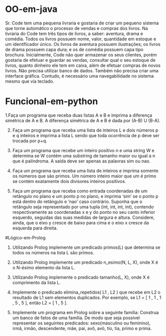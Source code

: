 # OO-em-java
Sr. Code tem uma pequena livraria e gostaria de criar um pequeno sistema que torne
automático o processo de vendas e compras dos livros. Na livraria do Code tem três
tipos de livros, a saber: aventura, drama e comédia. Todos os livros possuem nome,
valor, quantidade em estoque e um identificador único. Os livros de aventura possuem
ilustrações; os livros de drama possuem capa dura; e os de comédia possuem capa tipo
brochura. Inicialmente, Code não quer armazenar os seus clientes, porém gostaria de
efetuar e guardar as vendas, consultar qual o seu estoque de livros, quanto dinheiro ele
tem em caixa, além de efetuar compras de novos livros.
Não precisa utilizar banco de dados. Também não precisa criar uma interface gráfica. Contudo, é necessário
uma navegabilidade no sistema mesmo que via teclado. 

# Funcional-em-python
1.Faça um programa que receba duas listas A e B e imprima a diferença simétrica de A e
B. A diferença simétrica de A e B é dada por (A-B) U (B-A).

2. Faça um programa que receba uma lista de inteiros L e dois números p e q inteiros e
imprima a lista L sendo que toda ocorrência de p deve ser trocada por p+q.

3. Faça um programa que recebe um inteiro positivo n e uma string W e determina se W
contém uma substring de tamanho maior ou igual a n que é palíndroma. A saída deve
ser apenas as palavras sim ou nao.

4. Faça um programa que receba uma lista de inteiros e imprima somente os números que
são primos. Um número inteiro maior que um é primo se contém exatamente dois
divisores inteiros positivos.

5. Faça um programa que receba como entrada coordenadas de um retângulo no plano e
um ponto p no plano, e imprima ‘sim’ se o ponto p está dentro do retângulo e ‘nao’ caso
contrário. Suponha que o retângulo seja representado por uma tupla (int, int, int, int),
contendo respectivamente as coordenadas x e y do ponto no seu canto inferior esquerdo,
seguidas das suas medidas de largura e altura. Considere, ainda, que o eixo y cresce de
baixo para cima e o eixo x cresce da esquerda para direita.

#Lógico-em-Prolog
1. Utilizando Prolog implemente um predicado primos(L) que determina se todos os
números na lista L são primos.

2. Utilizando Prolog implemente um predicado n_esimo(N, L, X), onde X é o N-ésimo
elemento da lista L.

3. Utilizando Prolog implemente o predicado tamanho(L, X), onde X é comprimento da
lista L.

4. Implemente o predicado elimina_repetidos( L1 , L2 ) que recebe em L2 o resultado de L1
sem elementos duplicados. Por exemplo, se L1 = [ 1 , 1 , 1 , 5 , 5 ], então L2 = [ 1 , 5 ].

5. Implemente um programa em Prolog sobre a seguinte família:
Construa um banco de fatos de uma família. De modo que seja possível representar os
seguintes predicados: sexo(masculino ou feminino), irmã, irmão, descendente, mãe, pai,
avô, avó, tio, tia, primo e prima.

